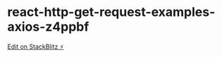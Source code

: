 # react-http-get-request-examples-axios-z4ppbf

[Edit on StackBlitz ⚡️](https://stackblitz.com/edit/react-http-get-request-examples-axios-z4ppbf)